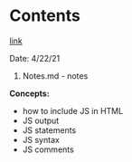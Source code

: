 # Contents
[link](https://www.w3schools.com/js/js_whereto.asp)

Date: 4/22/21

1. Notes.md - notes

**Concepts:**
- how to include JS in HTML
- JS output
- JS statements
- JS syntax
- JS comments